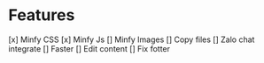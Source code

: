 # Features
[x] Minfy CSS
[x] Minfy Js
[] Minfy Images
[] Copy files
[] Zalo chat integrate
[] Faster
[] Edit content
[] Fix fotter
